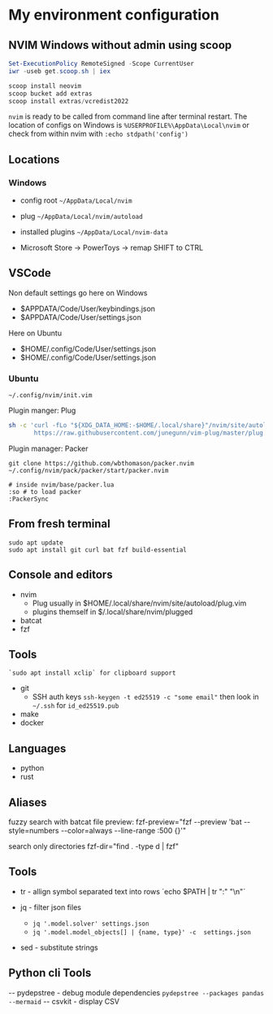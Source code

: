 # My environment configuration

## NVIM Windows without admin using scoop
```powershell
Set-ExecutionPolicy RemoteSigned -Scope CurrentUser
iwr -useb get.scoop.sh | iex
```

```powershell
scoop install neovim
scoop bucket add extras
scoop install extras/vcredist2022
```

`nvim` is ready to be called from command line after terminal restart. The location of configs on Windows is `%USERPROFILE%\AppData\Local\nvim` or check from within nvim with `:echo stdpath('config')`


## Locations
### Windows
- config root `~/AppData/Local/nvim`
- plug `~/AppData/Local/nvim/autoload`
- installed plugins `~/AppData/Local/nvim-data`

- Microsoft Store -> PowerToys -> remap SHIFT to CTRL


## VSCode
Non default settings go here on Windows
- $APPDATA/Code/User/keybindings.json
- $APPDATA/Code/User/settings.json

Here on Ubuntu
- $HOME/.config/Code/User/settings.json
- $HOME/.config/Code/User/settings.json


### Ubuntu
`~/.config/nvim/init.vim`

Plugin manger: Plug

```bash
sh -c 'curl -fLo "${XDG_DATA_HOME:-$HOME/.local/share}"/nvim/site/autoload/plug.vim --create-dirs \
       https://raw.githubusercontent.com/junegunn/vim-plug/master/plug.vim'
```

Plugin manager: Packer
```
git clone https://github.com/wbthomason/packer.nvim ~/.config/nvim/pack/packer/start/packer.nvim

# inside nvim/base/packer.lua
:so # to load packer
:PackerSync
```

## From fresh terminal
```
sudo apt update
sudo apt install git curl bat fzf build-essential
```

## Console and editors 
- nvim
    - Plug usually in $HOME/.local/share/nvim/site/autoload/plug.vim
    - plugins themself in $/.local/share/nvim/plugged
- batcat
- fzf

## Tools

    `sudo apt install xclip` for clipboard support
- git
    - SSH auth keys `ssh-keygen -t ed25519 -c "some email"` then look in `~/.ssh` for `id_ed25519.pub`
- make
- docker

## Languages
- python
- rust


## Aliases
fuzzy search with batcat file preview:
fzf-preview="fzf --preview 'bat --style=numbers --color=always --line-range :500 {}'"

search only directories
fzf-dir="find . -type d | fzf"


## Tools
- tr - allign symbol separated text into rows ´echo $PATH | tr ":" "\n"´
- jq - filter json files
    - `jq '.model.solver' settings.json`
    - `jq '.model.model_objects[] | {name, type}' -c  settings.json`

- sed - substitute strings

## Python cli Tools
-- pydepstree - debug module dependencies `pydepstree --packages pandas --mermaid`
-- csvkit - display CSV 
